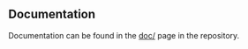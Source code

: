 ## Documentation

Documentation can be found in the [doc/](https://github.com/JeremySkinner/FluentValidation/blob/master/doc/index.md) page in the repository. 
